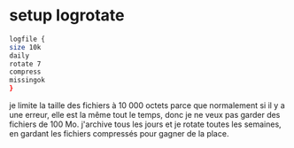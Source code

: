 # setup logrotate

```sh
logfile {
size 10k
daily
rotate 7
compress
missingok
}
```

je limite la taille des fichiers à 10 000 octets parce que normalement si il y a une erreur, elle est la même tout le temps, donc je ne veux pas garder des fichiers de 100 Mo.
j'archive tous les jours et je rotate toutes les semaines, en gardant les fichiers compressés pour gagner de la place.
